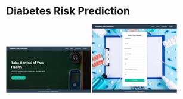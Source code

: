 <p align="center">
  <h1>Diabetes Risk Prediction</h1>
  <img src="home_d.png" width="45%" />
  <img src="prediction_d.png" width="45%" />
</p>

